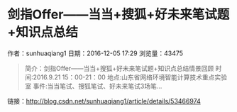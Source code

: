 # 剑指Offer——当当+搜狐+好未来笔试题+知识点总结
作者：sunhuaqiang1
日期：2016-12-05 17:29
浏览量：43475
> 简介：剑指Offer——当当+搜狐+好未来笔试题+知识点总结情景回顾
时间:2016.9.21 15：00-21：00
地点:山东省网络环境智能计算技术重点实验室
事件:当当笔试、搜狐笔试、好未来笔试3场笔...

 链接：http://blog.csdn.net/sunhuaqiang1/article/details/53466974
